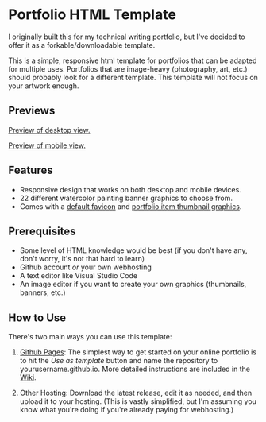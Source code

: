 # Portfolio HTML Template

I originally built this for my technical writing portfolio, but I've decided to offer it as a forkable/downloadable template.

This is a simple, responsive html template for portfolios that can be adapted for multiple uses. Portfolios that are image-heavy (photography, art, etc.) should probably look for a different template. This template will not focus on your artwork enough.

## Previews

[Preview of desktop view.](https://raw.githubusercontent.com/nessdocs/nessdocs-portfolio-html-template/main/desktop-preview.png)

[Preview of mobile view.](https://raw.githubusercontent.com/nessdocs/nessdocs-portfolio-html-template/main/mobile-preview.png)

## Features

* Responsive design that works on both desktop and mobile devices.
* 22 different watercolor painting banner graphics to choose from.
* Comes with a [default favicon](https://pixabay.com/vectors/flat-design-symbol-icon-www-2126884/) and [portfolio item thumbnail graphics](https://pixabay.com/collections/file-format-set-5790206/). 

## Prerequisites

* Some level of HTML knowledge would be best (if you don't have any, don't worry, it's not that hard to learn)
* Github account *or* your own webhosting
* A text editor like Visual Studio Code
* An image editor if you want to create your own graphics (thumbnails, banners, etc.)

## How to Use

There's two main ways you can use this template:

1. [Github Pages](https://pages.github.com/): The simplest way to get started on your online portfolio is to hit the *Use as template* button and name the repository to yourusername.github.io. More detailed instructions are included in the [Wiki](https://github.com/nessdocs/nessdocs-portfolio-html-template/wiki/How-to-Make-a-New-Repository-from-a-Template).

2. Other Hosting: Download the latest release, edit it as needed, and then upload it to your hosting. (This is vastly simplified, but I'm assuming you know what you're doing if you're already paying for webhosting.)
